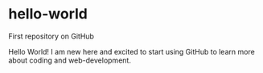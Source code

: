 # hello-world
First repository on GitHub

Hello World!
I am new here and excited to start using GitHub to learn more about coding and web-development.
